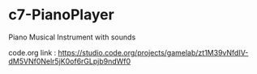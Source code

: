 # c7-PianoPlayer
Piano Musical Instrument with sounds

code.org link : https://studio.code.org/projects/gamelab/zt1M39vNfdIV-dM5VNf0Nelr5jK0of6rGLpjb9ndWf0
